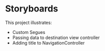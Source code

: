 # Storyboards

This project illustrates:
- Custom Segues
- Passing data to destination view controller
- Adding title to NavigationController
